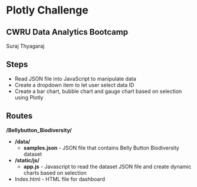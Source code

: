 # Plotly Challenge
## CWRU Data Analytics Bootcamp
Suraj Thyagaraj

## Steps
* Read JSON file into JavaScript to manipulate data
* Create a dropdown item to let user select data ID
* Create a bar chart, bubble chart and gauge chart based on selection using Plotly 

## Routes
<b>/Bellybutton_Biodiversity/</b>
  * <b>/data/</b>
    * <b>samples.json</b> - JSON file that contains Belly Button Biodiversity dataset
  * <b>/static/js/</b>
    * <b>app.js</b> - Javascript to read the dataset JSON file and create dynamic charts based on selection
  * Index.html - HTML file for dashboard
